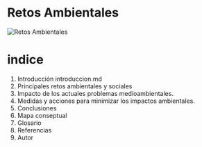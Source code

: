 # Retos Ambientales

![Retos Ambientales]()

# indice 
1. Introducción introduccion.md 
2. Principales retos ambientales y sociales
3. Impacto de los actuales problemas medioambientales.
4. Medidas y acciones para minimizar los impactos ambientales.
5. Conclusiones
6. Mapa conseptual
7. Glosario
8. Referencias
9. Autor
